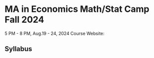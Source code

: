 # MA in Economics Math/Stat Camp Fall 2024
5 PM - 8 PM, Aug.19 - 24, 2024
Course Website: [](https://ken011001.github.io/hunter_MA_mathcamp_F2024/)

## Syllabus


